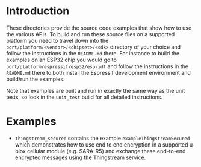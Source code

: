 # Introduction
These directories provide the source code examples that show how to use the various APIs.  To build and run these source files on a supported platform you need to travel down into the `port/platform/<vendor>/<chipset>/<sdk>` directory of your choice and follow the instructions in the `README.md` there.  For instance to build the examples on an ESP32 chip you would go to `port/platform/espressif/esp32/esp-idf` and follow the instructions in the `README.md` there to both install the Espressif development environment and build/run the examples.

Note that examples are built and run in exactly the same way as the unit tests, so look in the `unit_test` build for all detailed instructions.

# Examples

- `thingstream_secured` contains the example `exampleThingstreamSecured` which demonstrates how to use end to end encryption in a supported u-blox cellular module (e.g. SARA-R5) and exchange these end-to-end encrypted messages using the Thingstream service.